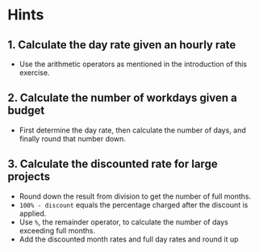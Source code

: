 # Hints

## 1. Calculate the day rate given an hourly rate

- Use the arithmetic operators as mentioned in the introduction of this exercise.

## 2. Calculate the number of workdays given a budget

- First determine the day rate, then calculate the number of days, and finally round that number down.

## 3. Calculate the discounted rate for large projects

- Round down the result from division to get the number of full months.
- `100% - discount` equals the percentage charged after the discount is applied.
- Use `%`, the remainder operator, to calculate the number of days exceeding full months.
- Add the discounted month rates and full day rates and round it up